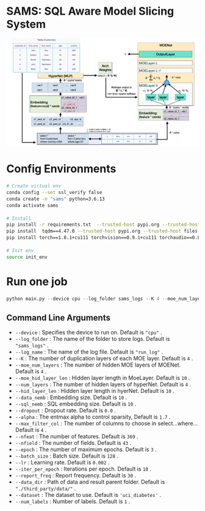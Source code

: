 
# SAMS: SQL Aware Model Slicing System
![image-20230708](./doc/model.png)

# Config Environments

```bash
# Create virtual env
conda config --set ssl_verify false
conda create -n "sams" python=3.6.13
conda activate sams

# Install
pip install -r requirements.txt  --trusted-host pypi.org --trusted-host files.pythonhosted.org
pip install  tqdm==4.47.0 --trusted-host pypi.org --trusted-host files.pythonhosted.org
pip install torch==1.8.1+cu111 torchvision==0.9.1+cu111 torchaudio==0.8.1 -f https://download.pytorch.org/whl/torch_stable.html --trusted-host pypi.org --trusted-host files.pythonhosted.org

# Init env
source init_env
```

# Run one job
```python
python main.py --device cpu --log_folder sams_logs --K 4 --moe_num_layers 4 --moe_hid_layer_len 10 --num_layers 4 --hid_layer_len 10 --data_nemb 10 --sql_nemb 10 --dropout 0.0 --alpha 1.7 --max_filter_col 4 --nfeat 369 --nfield 43 --epoch 3 --batch_size 128 --lr 0.002 --iter_per_epoch 10 --report_freq 30 --data_dir "./third_party/data/" --dataset uci_diabetes --num_labels 1
```
## Command Line Arguments

-  `--device` : Specifies the device to run on. Default is `"cpu"` .
-  `--log_folder` : The name of the folder to store logs. Default is `"sams_logs"` .
-  `--log_name` : The name of the log file. Default is `"run_log"` .
-  `--K` : The number of duplication layers of each MOE layer. Default is `4` .
-  `--moe_num_layers` : The number of hidden MOE layers of MOENet. Default is `4` .
-  `--moe_hid_layer_len` : Hidden layer length in MoeLayer. Default is `10` .
-  `--num_layers` : The number of hidden layers of hyperNet. Default is `4` .
-  `--hid_layer_len` : Hidden layer length in hyerNet. Default is `10` .
-  `--data_nemb` : Embedding size. Default is `10` .
-  `--sql_nemb` : SQL embedding size. Default is `10` .
-  `--dropout` : Dropout rate. Default is `0.0` .
-  `--alpha` : The entmax alpha to control sparsity, Default is `1.7` .
-  `--max_filter_col` : The number of columns to choose in select...where... Default is `4` .
-  `--nfeat` : The number of features. Default is `369` .
-  `--nfield` : The number of fields. Default is `43` .
-  `--epoch` : The number of maximum epochs. Default is `3` .
-  `--batch_size` : Batch size. Default is `128` .
-  `--lr` : Learning rate. Default is `0.002` .
-  `--iter_per_epoch` : Iterations per epoch. Default is `10` .
-  `--report_freq` : Report frequency. Default is `30` .
-  `--data_dir` : Path of data and result parent folder. Default is `"./third_party/data/"` .
-  `--dataset` : The dataset to use. Default is `'uci_diabetes'` .
-  `--num_labels` : Number of labels. Default is `1` .

